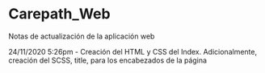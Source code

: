 # Carepath_Web

Notas de actualización de la aplicación web

24/11/2020 5:26pm - Creación del HTML y CSS del Index. Adicionalmente, creación del SCSS, title, para los encabezados de la página
